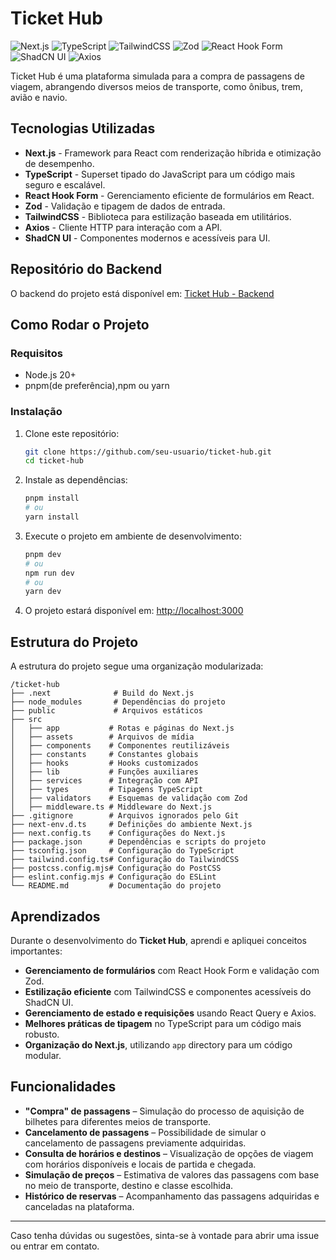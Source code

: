 # Ticket Hub

![Next.js](https://img.shields.io/badge/Next.js-000?style=for-the-badge&logo=nextdotjs&logoColor=white)
![TypeScript](https://img.shields.io/badge/TypeScript-3178C6?style=for-the-badge&logo=typescript&logoColor=white)
![TailwindCSS](https://img.shields.io/badge/TailwindCSS-06B6D4?style=for-the-badge&logo=tailwindcss&logoColor=white)
![Zod](https://img.shields.io/badge/Zod-8B5CF6?style=for-the-badge)
![React Hook Form](https://img.shields.io/badge/React%20Hook%20Form-EC5990?style=for-the-badge&logo=reacthookform&logoColor=white)
![ShadCN UI](https://img.shields.io/badge/ShadCN%20UI-000000?style=for-the-badge)
![Axios](https://img.shields.io/badge/Axios-5A29E4?style=for-the-badge)

Ticket Hub é uma plataforma simulada para a compra de passagens de viagem, abrangendo diversos meios de transporte, como ônibus, trem, avião e navio.

## Tecnologias Utilizadas

- **Next.js** - Framework para React com renderização híbrida e otimização de desempenho.
- **TypeScript** - Superset tipado do JavaScript para um código mais seguro e escalável.
- **React Hook Form** - Gerenciamento eficiente de formulários em React.
- **Zod** - Validação e tipagem de dados de entrada.
- **TailwindCSS** - Biblioteca para estilização baseada em utilitários.
- **Axios** - Cliente HTTP para interação com a API.
- **ShadCN UI** - Componentes modernos e acessíveis para UI.

## Repositório do Backend

O backend do projeto está disponível em:
[Ticket Hub - Backend](https://github.com/cibatech/TicketHubAPI)

## Como Rodar o Projeto

### Requisitos
- Node.js 20+
- pnpm(de preferência),npm ou yarn 

### Instalação

1. Clone este repositório:
   ```bash
   git clone https://github.com/seu-usuario/ticket-hub.git
   cd ticket-hub
   ```

2. Instale as dependências:
   ```bash
   pnpm install
   # ou
   yarn install
   ```

3. Execute o projeto em ambiente de desenvolvimento:
   ```bash
   pnpm dev
   # ou
   npm run dev
   # ou
   yarn dev
   ```

5. O projeto estará disponível em: [http://localhost:3000](http://localhost:3000)

## Estrutura do Projeto

A estrutura do projeto segue uma organização modularizada:

```
/ticket-hub
├── .next              # Build do Next.js
├── node_modules       # Dependências do projeto
├── public             # Arquivos estáticos
├── src
│   ├── app           # Rotas e páginas do Next.js
│   ├── assets        # Arquivos de mídia
│   ├── components    # Componentes reutilizáveis
│   ├── constants     # Constantes globais
│   ├── hooks         # Hooks customizados
│   ├── lib           # Funções auxiliares
│   ├── services      # Integração com API
│   ├── types         # Tipagens TypeScript
│   ├── validators    # Esquemas de validação com Zod
│   ├── middleware.ts # Middleware do Next.js
├── .gitignore        # Arquivos ignorados pelo Git
├── next-env.d.ts     # Definições do ambiente Next.js
├── next.config.ts    # Configurações do Next.js
├── package.json      # Dependências e scripts do projeto
├── tsconfig.json     # Configuração do TypeScript
├── tailwind.config.ts# Configuração do TailwindCSS
├── postcss.config.mjs# Configuração do PostCSS
├── eslint.config.mjs # Configuração do ESLint
└── README.md         # Documentação do projeto
```

## Aprendizados

Durante o desenvolvimento do **Ticket Hub**, aprendi e apliquei conceitos importantes:
- **Gerenciamento de formulários** com React Hook Form e validação com Zod.
- **Estilização eficiente** com TailwindCSS e componentes acessíveis do ShadCN UI.
- **Gerenciamento de estado e requisições** usando React Query e Axios.
- **Melhores práticas de tipagem** no TypeScript para um código mais robusto.
- **Organização do Next.js**, utilizando `app` directory para um código modular.

## Funcionalidades  

- **"Compra" de passagens** – Simulação do processo de aquisição de bilhetes para diferentes meios de transporte.  
- **Cancelamento de passagens** – Possibilidade de simular o cancelamento de passagens previamente adquiridas.  
- **Consulta de horários e destinos** – Visualização de opções de viagem com horários disponíveis e locais de partida e chegada.  
- **Simulação de preços** – Estimativa de valores das passagens com base no meio de transporte, destino e classe escolhida.  
- **Histórico de reservas** – Acompanhamento das passagens adquiridas e canceladas na plataforma.

---

Caso tenha dúvidas ou sugestões, sinta-se à vontade para abrir uma issue ou entrar em contato.




